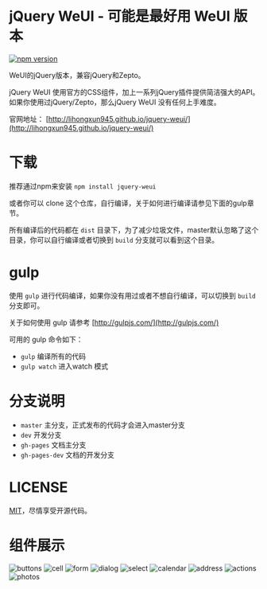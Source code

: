# jQuery WeUI - 可能是最好用 WeUI 版本

[![npm version](https://img.shields.io/npm/v/jquery-weui.svg)](https://www.npmjs.com/package/jquery-weui)

WeUI的jQuery版本，兼容jQuery和Zepto。

jQuery WeUI 使用官方的CSS组件，加上一系列jQuery插件提供简洁强大的API。如果你使用过jQuery/Zepto，那么jQuery WeUI 没有任何上手难度。

官网地址： [http://lihongxun945.github.io/jquery-weui/](http://lihongxun945.github.io/jquery-weui/)

# 下载

推荐通过npm来安装 `npm install jquery-weui`

或者你可以 clone 这个仓库，自行编译，关于如何进行编译请参见下面的gulp章节。

所有编译后的代码都在 `dist` 目录下，为了减少垃圾文件，master默认忽略了这个目录，你可以自行编译或者切换到 `build` 分支就可以看到这个目录。

# gulp

使用 `gulp` 进行代码编译，如果你没有用过或者不想自行编译，可以切换到 `build` 分支即可。

关于如何使用 gulp 请参考 [http://gulpjs.com/](http://gulpjs.com/)

可用的 gulp 命令如下：

- `gulp` 编译所有的代码
- `gulp watch` 进入watch 模式

# 分支说明

- `master` 主分支，正式发布的代码才会进入master分支
- `dev` 开发分支
- `gh-pages` 文档主分支
- `gh-pages-dev` 文档的开发分支

# LICENSE

[MIT](https://opensource.org/licenses/MIT)，尽情享受开源代码。

# 组件展示

![buttons](https://raw.githubusercontent.com/lihongxun945/jquery-weui/master/screenshot/buttons.png)
![cell](https://raw.githubusercontent.com/lihongxun945/jquery-weui/master/screenshot/cell.png)
![form](https://raw.githubusercontent.com/lihongxun945/jquery-weui/master/screenshot/form.png)
![dialog](https://raw.githubusercontent.com/lihongxun945/jquery-weui/master/screenshot/dialog.png)
![select](https://raw.githubusercontent.com/lihongxun945/jquery-weui/master/screenshot/select.png)
![calendar](https://raw.githubusercontent.com/lihongxun945/jquery-weui/master/screenshot/calendar.png)
![address](https://raw.githubusercontent.com/lihongxun945/jquery-weui/master/screenshot/address.png)
![actions](https://raw.githubusercontent.com/lihongxun945/jquery-weui/master/screenshot/actions.png)
![photos](https://raw.githubusercontent.com/lihongxun945/jquery-weui/master/screenshot/photos.png)
